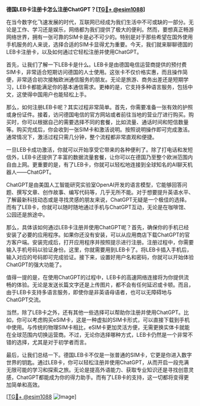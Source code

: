 **德国LEB卡注册卡怎么注册ChatGPT？[[TG💪+ @esim1088](https://t.me/s/esim1088)]**

在当今数字化飞速发展的时代，互联网已经成为我们生活中不可或缺的一部分。无论是工作、学习还是娱乐，网络都为我们提供了极大的便利。然而，要想真正畅游网络世界，拥有一张可靠的SIM卡是必不可少的。特别是对于那些希望在国外使用手机服务的人来说，选择合适的SIM卡显得尤为重要。今天，我们就来聊聊德国的LEB卡注册卡，以及如何通过它轻松注册并使用ChatGPT。

首先，让我们了解一下LEB卡是什么。LEB卡是由德国电信运营商提供的预付费SIM卡，非常适合短期访问德国的人士使用。这张卡不仅价格实惠，而且操作简便，非常适合初次接触欧洲通信服务的朋友。无论是旅游、商务出差还是短期学习，LEB卡都能满足你的基本通信需求。更棒的是，它支持多种语言服务，包括中文，这使得中国用户也能轻松上手。

那么，如何注册LEB卡呢？其实过程非常简单。首先，你需要准备一张有效的护照或身份证件。接着，访问德国电信的官方网站或者前往当地的营业厅进行购买。购买时，你可以根据自己的需要选择不同的套餐，比如流量、通话时间和短信数量等。购买完成后，你会收到一张SIM卡和激活说明。按照说明操作即可完成激活。通常情况下，激活过程只需几分钟，整个流程都非常直观和便捷。

一旦LEB卡成功激活，你就可以开始享受它带来的各种便利了。除了打电话和发短信外，LEB卡还提供了丰富的数据流量套餐，让你可以在德国乃至整个欧洲范围内自由上网。更重要的是，有了LEB卡，你就可以轻松地连接到全球知名的AI聊天机器人——ChatGPT。

ChatGPT是由美国人工智能研究实验室OpenAI开发的语言模型，它能够回答问题、撰写文章、创作故事、编写代码等，几乎无所不能。对于想要提升英语水平、了解最新科技动态或是寻找灵感的朋友来说，ChatGPT无疑是一个极佳的选择。而有了LEB卡，你就可以随时随地通过手机与ChatGPT互动，无论是在咖啡馆、公园还是旅途中。

那么，具体该如何通过LEB卡注册并使用ChatGPT呢？首先，确保你的手机已经安装了必要的应用程序。如果你还没有安装，可以从应用商店下载ChatGPT的官方客户端。安装完成后，打开应用程序并按照提示进行注册。注册过程中，你需要输入手机号码以验证身份。这里，你就需要用到LEB卡了。将LEB卡插入手机后，输入对应的号码即可完成验证。接下来，设置好用户名和密码，你就可以开始体验ChatGPT的强大功能了。

值得一提的是，在使用ChatGPT的过程中，LEB卡的高速网络连接将为你提供流畅的体验。无论是发送长篇文字还是上传图片，都不会有任何延迟或卡顿。而且，由于LEB卡支持多语言服务，即使你是非英语母语者，也可以无障碍地与ChatGPT交流。

当然，除了LEB卡之外，还有其他一些选择可以帮助你注册并使用ChatGPT。比如，你可以考虑购买eSIM卡，这是一种虚拟的SIM卡形式，可以直接下载到手机中使用。与传统的物理SIM卡相比，eSIM卡更加灵活方便，无需更换实体卡就能在全球范围内切换运营商。不过，无论你选择哪种方式，LEB卡仍然是一个非常不错的选择，尤其是对于初学者而言。

最后，让我们总结一下。德国LEB卡不仅是一张普通的SIM卡，它更是你进入数字世界的钥匙。通过LEB卡，你可以轻松注册并使用ChatGPT，从而开启一段充满无限可能的学习和探索之旅。无论是提高外语能力、获取专业知识还是寻找创意灵感，ChatGPT都能成为你的得力助手。而有了LEB卡的支持，这一切都将变得更加简单和高效。

[[TG💪+ @esim1088](https://t.me/s/esim1088) ![Image](https://i.postimg.cc/4NQfJmqS/Snipaste-2025-05-13-00-14-12.png)]